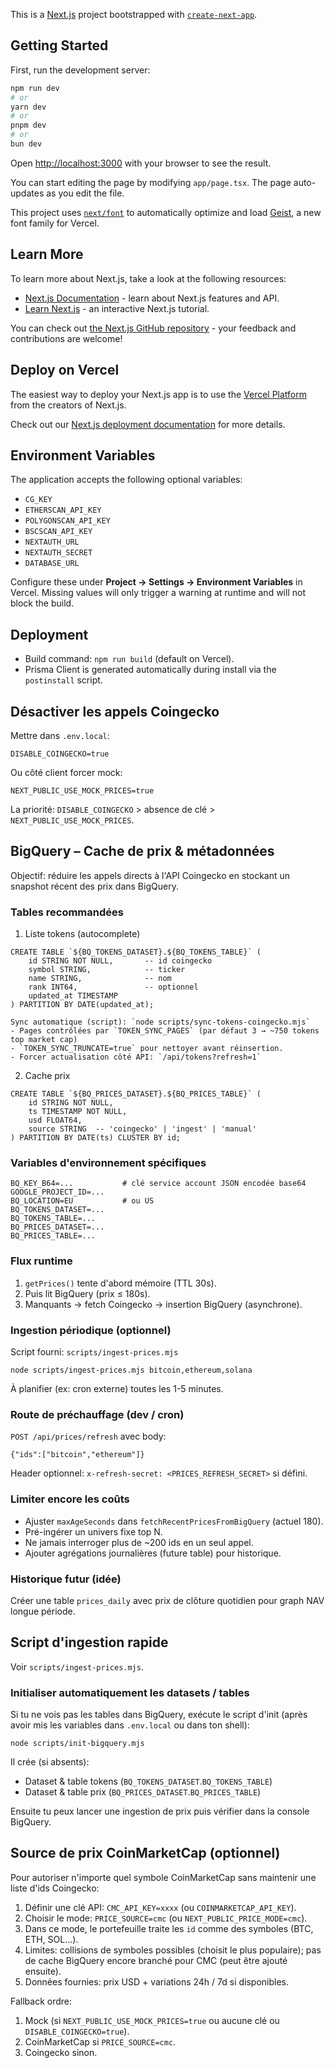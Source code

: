 This is a [Next.js](https://nextjs.org) project bootstrapped with [`create-next-app`](https://nextjs.org/docs/app/api-reference/cli/create-next-app).

## Getting Started

First, run the development server:

```bash
npm run dev
# or
yarn dev
# or
pnpm dev
# or
bun dev
```

Open [http://localhost:3000](http://localhost:3000) with your browser to see the result.

You can start editing the page by modifying `app/page.tsx`. The page auto-updates as you edit the file.

This project uses [`next/font`](https://nextjs.org/docs/app/building-your-application/optimizing/fonts) to automatically optimize and load [Geist](https://vercel.com/font), a new font family for Vercel.

## Learn More

To learn more about Next.js, take a look at the following resources:

- [Next.js Documentation](https://nextjs.org/docs) - learn about Next.js features and API.
- [Learn Next.js](https://nextjs.org/learn) - an interactive Next.js tutorial.

You can check out [the Next.js GitHub repository](https://github.com/vercel/next.js) - your feedback and contributions are welcome!

## Deploy on Vercel

The easiest way to deploy your Next.js app is to use the [Vercel Platform](https://vercel.com/new?utm_medium=default-template&filter=next.js&utm_source=create-next-app&utm_campaign=create-next-app-readme) from the creators of Next.js.

Check out our [Next.js deployment documentation](https://nextjs.org/docs/app/building-your-application/deploying) for more details.

## Environment Variables

The application accepts the following optional variables:

- `CG_KEY`
- `ETHERSCAN_API_KEY`
- `POLYGONSCAN_API_KEY`
- `BSCSCAN_API_KEY`
- `NEXTAUTH_URL`
- `NEXTAUTH_SECRET`
- `DATABASE_URL`

Configure these under **Project → Settings → Environment Variables** in Vercel. Missing values will only trigger a warning at runtime and will not block the build.

## Deployment

- Build command: `npm run build` (default on Vercel).
- Prisma Client is generated automatically during install via the `postinstall` script.

## Désactiver les appels Coingecko
Mettre dans `.env.local`:
```
DISABLE_COINGECKO=true
```
Ou côté client forcer mock:
```
NEXT_PUBLIC_USE_MOCK_PRICES=true
```
La priorité: `DISABLE_COINGECKO` > absence de clé > `NEXT_PUBLIC_USE_MOCK_PRICES`.

## BigQuery – Cache de prix & métadonnées

Objectif: réduire les appels directs à l'API Coingecko en stockant un snapshot récent des prix dans BigQuery.

### Tables recommandées

1. Liste tokens (autocomplete)
```
CREATE TABLE `${BQ_TOKENS_DATASET}.${BQ_TOKENS_TABLE}` (
	id STRING NOT NULL,       -- id coingecko
	symbol STRING,            -- ticker
	name STRING,              -- nom
	rank INT64,               -- optionnel
	updated_at TIMESTAMP
) PARTITION BY DATE(updated_at);

Sync automatique (script): `node scripts/sync-tokens-coingecko.mjs`
- Pages contrôlées par `TOKEN_SYNC_PAGES` (par défaut 3 → ~750 tokens top market cap)
- `TOKEN_SYNC_TRUNCATE=true` pour nettoyer avant réinsertion.
- Forcer actualisation côté API: `/api/tokens?refresh=1`
```

2. Cache prix
```
CREATE TABLE `${BQ_PRICES_DATASET}.${BQ_PRICES_TABLE}` (
	id STRING NOT NULL,
	ts TIMESTAMP NOT NULL,
	usd FLOAT64,
	source STRING  -- 'coingecko' | 'ingest' | 'manual'
) PARTITION BY DATE(ts) CLUSTER BY id;
```

### Variables d'environnement spécifiques
```
BQ_KEY_B64=...           # clé service account JSON encodée base64
GOOGLE_PROJECT_ID=...
BQ_LOCATION=EU           # ou US
BQ_TOKENS_DATASET=...
BQ_TOKENS_TABLE=...
BQ_PRICES_DATASET=...
BQ_PRICES_TABLE=...
```

### Flux runtime
1. `getPrices()` tente d'abord mémoire (TTL 30s).
2. Puis lit BigQuery (prix ≤ 180s).
3. Manquants -> fetch Coingecko -> insertion BigQuery (asynchrone).

### Ingestion périodique (optionnel)
Script fourni: `scripts/ingest-prices.mjs`
```
node scripts/ingest-prices.mjs bitcoin,ethereum,solana
```
À planifier (ex: cron externe) toutes les 1-5 minutes.

### Route de préchauffage (dev / cron)
`POST /api/prices/refresh` avec body:
```
{"ids":["bitcoin","ethereum"]}
```
Header optionnel: `x-refresh-secret: <PRICES_REFRESH_SECRET>` si défini.

### Limiter encore les coûts
- Ajuster `maxAgeSeconds` dans `fetchRecentPricesFromBigQuery` (actuel 180).
- Pré-ingérer un univers fixe top N.
- Ne jamais interroger plus de ~200 ids en un seul appel.
- Ajouter agrégations journalières (future table) pour historique.

### Historique futur (idée)
Créer une table `prices_daily` avec prix de clôture quotidien pour graph NAV longue période.

## Script d'ingestion rapide
Voir `scripts/ingest-prices.mjs`.

### Initialiser automatiquement les datasets / tables
Si tu ne vois pas les tables dans BigQuery, exécute le script d'init (après avoir mis les variables dans `.env.local` ou dans ton shell):
```
node scripts/init-bigquery.mjs
```
Il crée (si absents):
- Dataset & table tokens (`BQ_TOKENS_DATASET`.`BQ_TOKENS_TABLE`)
- Dataset & table prix (`BQ_PRICES_DATASET`.`BQ_PRICES_TABLE`)

Ensuite tu peux lancer une ingestion de prix puis vérifier dans la console BigQuery.


## Source de prix CoinMarketCap (optionnel)
Pour autoriser n'importe quel symbole CoinMarketCap sans maintenir une liste d'ids Coingecko:
1. Définir une clé API: `CMC_API_KEY=xxxx` (ou `COINMARKETCAP_API_KEY`).
2. Choisir le mode: `PRICE_SOURCE=cmc` (ou `NEXT_PUBLIC_PRICE_MODE=cmc`).
3. Dans ce mode, le portefeuille traite les `id` comme des symboles (BTC, ETH, SOL...).
4. Limites: collisions de symboles possibles (choisit le plus populaire); pas de cache BigQuery encore branché pour CMC (peut être ajouté ensuite).
5. Données fournies: prix USD + variations 24h / 7d si disponibles.

Fallback ordre:
1. Mock (si `NEXT_PUBLIC_USE_MOCK_PRICES=true` ou aucune clé ou `DISABLE_COINGECKO=true`).
2. CoinMarketCap si `PRICE_SOURCE=cmc`.
3. Coingecko sinon.


